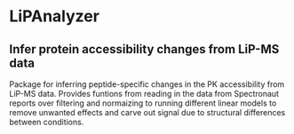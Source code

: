 # LiPAnalyzer 
## Infer protein accessibility changes from LiP-MS data
Package for inferring peptide-specific changes in the PK accessibility from LiP-MS data. Provides funtions from reading in the data from Spectronaut reports over filtering and normaizing to running different linear models to remove unwanted effects and carve out signal due to structural differences between conditions.
